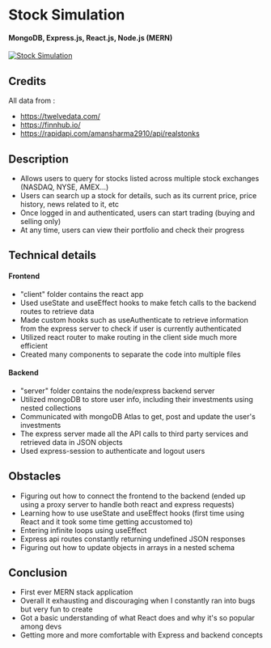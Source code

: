 # Stock Simulation

#### MongoDB, Express.js, React.js, Node.js (MERN)

[![Stock Simulation](https://img.youtube.com/vi/jfb18YuNJQY/0.jpg)](https://www.youtube.com/watch?v=jfb18YuNJQY "Stock Simulation")

## Credits
All data from :
  - https://twelvedata.com/
  - https://finnhub.io/
  - https://rapidapi.com/amansharma2910/api/realstonks

## Description
- Allows users to query for stocks listed across multiple stock exchanges (NASDAQ, NYSE, AMEX...)
- Users can search up a stock for details, such as its current price, price history, news related to it, etc
- Once logged in and authenticated, users can start trading (buying and selling only)
- At any time, users can view their portfolio and check their progress

## Technical details
#### Frontend
- "client" folder contains the react app
- Used useState and useEffect hooks to make fetch calls to the backend routes to retrieve data
- Made custom hooks such as useAuthenticate to retrieve information from the express server to check if user is currently authenticated
- Utilized react router to make routing in the client side much more efficient  
- Created many components to separate the code into multiple files

#### Backend
- "server" folder contains the node/express backend server
- Utilized mongoDB to store user info, including their investments using nested collections
- Communicated with mongoDB Atlas to get, post and update the user's investments
- The express server made all the API calls to third party services and retrieved data in JSON objects
- Used express-session to authenticate and logout users

## Obstacles
- Figuring out how to connect the frontend to the backend (ended up using a proxy server to handle both react and express requests)
- Learning how to use useState and useEffect hooks (first time using React and it took some time getting accustomed to)
- Entering infinite loops using useEffect
- Express api routes constantly returning undefined JSON responses
- Figuring out how to update objects in arrays in a nested schema

## Conclusion
- First ever MERN stack application
- Overall it exhausting and discouraging when I constantly ran into bugs but very fun to create
- Got a basic understanding of what React does and why it's so popular among devs
- Getting more and more comfortable with Express and backend concepts

